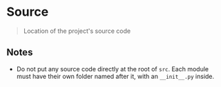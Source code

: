 # Source

> Location of the project's source code

## Notes

+ Do not put any source code directly at the root of `src`. Each module must have their own folder named after it, with an `__init__.py` inside.